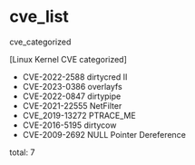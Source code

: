 # cve_list
cve_categorized

[Linux Kernel CVE categorized]

- CVE-2022-2588 dirtycred II
- CVE-2023-0386 overlayfs
- CVE-2022-0847 dirtypipe
- CVE-2021-22555 NetFilter
- CVE_2019-13272 PTRACE_ME
- CVE-2016-5195 dirtycow
- CVE-2009-2692 NULL Pointer Dereference
  
total: 7

